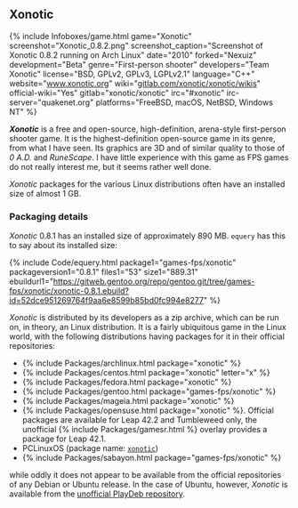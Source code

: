 ## Xonotic
{% include Infoboxes/game.html game="Xonotic" screenshot="Xonotic_0.8.2.png" screenshot_caption="Screenshot of Xonotic 0.8.2 running on Arch Linux" date="2010" forked="Nexuiz" development="Beta" genre="First-person shooter" developers="Team Xonotic" license="BSD, GPLv2, GPLv3, LGPLv2.1" language="C++" website="<a href='http://www.xonotic.org' link='_blank'>www.xonotic.org</a>" wiki="<a href='https://gitlab.com/xonotic/xonotic/wikis' link='_blank'>gitlab.com/xonotic/xonotic/wikis</a>" official-wiki="Yes" gitlab="xonotic/xonotic" irc="#xonotic" irc-server="quakenet.org" platforms="FreeBSD, macOS, NetBSD, Windows NT" %}

***Xonotic*** is a free and open-source, high-definition, arena-style first-person shooter game. It is the highest-definition open-source game in its genre, from what I have seen. Its graphics are 3D and of similar quality to those of *0 A.D.* and *RuneScape*. I have little experience with this game as FPS games do not really interest me, but it seems rather well done. 

*Xonotic* packages for the various Linux distributions often have an installed size of almost 1 GB. 

### Packaging details
*Xonotic* 0.8.1  has an installed size of approximately 890 MB. `equery` has this to say about its installed size:

{% include Code/equery.html package1="games-fps/xonotic" packageversion1="0.8.1" files1="53" size1="889.31" ebuildurl1="https://gitweb.gentoo.org/repo/gentoo.git/tree/games-fps/xonotic/xonotic-0.8.1.ebuild?id=52dce951269764f9aa6e8599b85bd0fc994e8277" %}

*Xonotic* is distributed by its developers as a zip archive, which can be run on, in theory, an Linux distribution. It is a fairly ubiquitous game in the Linux world, with the following distributions having packages for it in their official repositories:

* {% include Packages/archlinux.html package="xonotic" %}
* {% include Packages/centos.html package="xonotic" letter="x" %}
* {% include Packages/fedora.html package="xonotic" %}
* {% include Packages/gentoo.html package="games-fps/xonotic" %}
* {% include Packages/mageia.html package="xonotic" %}
* {% include Packages/opensuse.html package="xonotic" %}. Official packages are available for Leap 42.2 and Tumbleweed only, the unofficial {% include Packages/gamesr.html %}  overlay provides a package for Leap 42.1.
* PCLinuxOS (package name: [`xonotic`](https://pclinuxos.pkgs.org/rolling/pclinuxos-x86_64/xonotic-0.8.1-1pclos2015.x86_64.rpm.html))
* {% include Packages/sabayon.html package="games-fps/xonotic" %}

while oddly it does not appear to be available from the official repositories of any Debian or Ubuntu release. In the case of Ubuntu, however, *Xonotic* is available from the [unofficial PlayDeb repository](http://www.playdeb.net/app/Xonotic).
